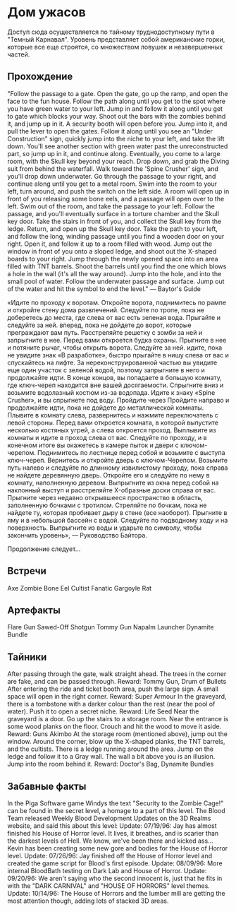 # Дом ужасов

Доступ сюда осуществляется по тайному труднодоступному пути в "Темный Карнавал". Уровень представляет собой американские горки, которые все еще строятся, со множеством ловушек и незавершенных частей.

## Прохождение

"Follow the passage to a gate. Open the gate, go up the ramp, and open the face to the fun house. Follow the path along until you get to the spot where you have green water to your left. Jump in and follow it along until you get to gate which blocks your way. Shoot out the bars with the zombies behind it, and jump up in it. A security booth will open before you. Jump into it, and pull the lever to open the gates. Follow it along until you see an "Under Construction" sign, quickly jump into the niche to your left, and take the lift down. You'll see another section with green water past the unreconstructed part, so jump up in it, and continue along. Eventually, you come to a large room, with the Skull key beyond your reach. Drop down, and grab the Diving suit from behind the waterfall. Walk toward the 'Spine Crusher' sign, and you'll drop down underwater. Go through the passage to your right, and continue along until you get to a metal room. Swim into the room to your left, turn around, and push the switch on the left side. A room will open up in front of you releasing some bone eels, and a passage will open over to the left. Swim out of the room, and take the passage to your left. Follow the passage, and you'll eventually surface in a torture chamber and the Skull key door. Take the stairs in front of you, and collect the Skull key from the ledge. Return, and open up the Skull key door. Take the path to your left, and follow the long, winding passage until you find a wooden door on your right. Open it, and follow it up to a room filled with wood. Jump out the window in front of you onto a sloped ledge, and shoot out the X-shaped boards to your right. Jump through the newly opened space into an area filled with TNT barrels. Shoot the barrels until you find the one which blows a hole in the wall (it's all the way around). Jump into the hole, and into the small pool of water. Follow the underwater passage and surface. Jump out of the water and hit the symbol to end the level." — Baytor's Guide

«Идите по проходу к воротам. Откройте ворота, поднимитесь по рампе и откройте стену дома развлечений. Следуйте по тропе, пока не доберетесь до места, где слева от вас есть зеленая вода. Прыгайте и следуйте за ней. вперед, пока не дойдете до ворот, которые преграждают вам путь. Расстреляйте решетку с зомби за ней и запрыгните в нее. Перед вами откроется будка охраны. Прыгните в нее и потяните рычаг, чтобы открыть ворота. Следуйте за ней. идите, пока не увидите знак «В разработке», быстро прыгайте в нишу слева от вас и спускайтесь на лифте. За нереконструированной частью вы увидите еще один участок с зеленой водой, поэтому запрыгните в него и продолжайте идти. В конце концов, вы попадаете в большую комнату, где ключ-череп находится вне вашей досягаемости. Спрыгните вниз и возьмите водолазный костюм из-за водопада. Идите к знаку «Spine Crusher», и вы спрыгнете под воду. Пройдите через Пройдите направо и продолжайте идти, пока не дойдете до металлической комнаты. Плывите в комнату слева, развернитесь и нажмите переключатель с левой стороны. Перед вами откроется комната, в которой выпустите несколько костяных угрей, а слева откроется проход. Выплывите из комнаты и идите в проход слева от вас. Следуйте по проходу, и в конечном итоге вы окажетесь в камере пыток и двери с ключом-черепом. Поднимитесь по лестнице перед собой и возьмите с выступа ключ-череп. Вернитесь и откройте дверь с ключом-Черепом. Возьмите путь налево и следуйте по длинному извилистому проходу, пока справа не найдете деревянную дверь. Откройте его и следуйте по нему в комнату, наполненную деревом. Выпрыгните из окна перед собой на наклонный выступ и расстреляйте X-образные доски справа от вас. Прыгните через недавно открывшееся пространство в область, заполненную бочками с тротилом. Стреляйте по бочкам, пока не найдете ту, которая пробивает дыру в стене (все наоборот). Прыгните в яму и в небольшой бассейн с водой. Следуйте по подводному ходу и на поверхность. Выпрыгните из воды и ударьте по символу, чтобы закончить уровень», — Руководство Байтора.

Продолжение следует...

## Встречи

Axe Zombie
Bone Eel
Cultist
Fanatic
Gargoyle
Rat

## Артефакты

Flare Gun
Sawed-Off Shotgun
Tommy Gun
Napalm Launcher
Dynamite Bundle

## Тайники

After passing through the gate, walk straight ahead. The trees in the corner are fake, and can be passed through. Reward: Tommy Gun, Drum of Bullets
After entering the ride and ticket booth area, push the large sign. A small space will open in the right corner. Reward: Super Armour
In the graveyard, there is a tombstone with a darker colour than the rest (near the pool of water). Push it to open a secret niche. Reward: Life Seed
Near the graveyard is a door. Go up the stairs to a storage room. Near the entrance is some wood planks on the floor. Crouch and hit the wood to move it aside. Reward: Guns Akimbo
At the storage room (mentioned above), jump out the window. Around the corner, blow up the X-shaped planks, the TNT barrels, and the cultists. There is a ledge running around the area. Jump on the ledge and follow it to a Gray wall. The wall a bit above you is an illusion. Jump into the room behind it. Reward: Doctor's Bag, Dynamite Bundles

## Забавные факты

In the Piga Software game Windys the text "Security to the Zombie Cage!" can be found in the secret level, a homage to a part of this level.
The Blood Team released Weekly Blood Development Updates on the 3D Realms website, and said this about this level:
Update: 07/19/96: Jay has almost finished his House of Horror level. It lives, it breathes, and is scarier than the darkest levels of Hell. We know, we've been there and kicked ass... Kevin has been creating some new gore and bodies for the House of Horror level.
Update: 07/26/96: Jay finished off the House of Horror level and created the game script for Blood's first episode.
Update: 08/09/96: More internal BloodBath testing on Dark Lab and House of Horror.
Update: 09/20/96: We aren't saying who the second innocent is, just that he fits in with the "DARK CARNIVAL" and "HOUSE OF HORRORS" level themes.
Update: 10/14/96: The House of Horrors and the lumber mill are getting the most attention though, adding lots of stacked 3D areas.
